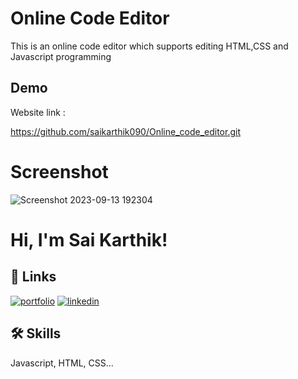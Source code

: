 # Online Code Editor

This is an online code editor which supports editing HTML,CSS and Javascript programming 

## Demo

Website link :

https://github.com/saikarthik090/Online_code_editor.git

# Screenshot 

![Screenshot 2023-09-13 192304](https://github.com/saikarthik090/Online_code_editor/assets/143206816/b968e107-3c63-41d7-bf7f-4a4e12d035c5)


# Hi, I'm Sai Karthik! 


## 🔗 Links
[![portfolio](https://img.shields.io/badge/my_portfolio-000?style=for-the-badge&logo=ko-fi&logoColor=white)](https://github.com/saikarthik090/)
[![linkedin](https://img.shields.io/badge/linkedin-0A66C2?style=for-the-badge&logo=linkedin&logoColor=white)](https://www.linkedin.com/in/sai-karthik-4007211ba/)


## 🛠 Skills
Javascript, HTML, CSS...

